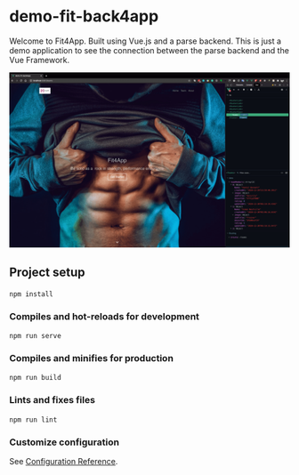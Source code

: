 # demo-fit-back4app


Welcome to Fit4App. Built using Vue.js and a parse backend. This is just a demo application to see the connection between the parse backend and the Vue Framework.


![Fit4App](fit4app.png)
## Project setup
```
npm install
```

### Compiles and hot-reloads for development
```
npm run serve
```

### Compiles and minifies for production
```
npm run build
```

### Lints and fixes files
```
npm run lint
```

### Customize configuration
See [Configuration Reference](https://cli.vuejs.org/config/).
